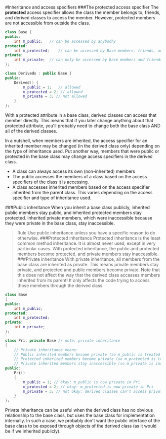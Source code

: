 #Inheritance and access specifiers
###The protected access specifier
The **protected** access specifier allows the class the member belongs to, friends, and derived classes to access the member. However, protected members are not accessible from outside the class.
```cpp
class Base {
public:
	int m_public; 	// can be accessed by anybodhy
protected:
	int m_protected;	// can be accessed by Base members, friends, and derived classes
private:
	int m_private; 	// can only be accessed by Base members and friends (but not derived classes)
};

class Deriveds : public Base {
public:
	Derived() {
		m_public = 1; 	// allowed
		m_protected = 2; // allowed
		m_private = 3; // not allowed
	}
};
```
With a protected attribute in a base class, derived classes can access that member directly. This means that if you later change anything about that protected attribute, you'll probably need to change both the base class AND all of the derived classes.

In a nutshell, when members are inherited, the access specifier for an inherited member may be changed (in the derived class only) depending on the type of inheritance used. Put another way, members that were public or protected in the base class may change access specifiers in the derived class.

- A class can always access its own (non-inherited) members
- The public accesses the members of a class based on the access specifiers of the class it is accessing.
- A class accesses inherited members based on the access specifier inherited from the parent class. This varies depending on the access specifier and type of inheritance used.

###Public inheritance
When you inherit a base class publicly, inherited public members stay public, and inherited protected members stay protected. Inherited private members, which were inaccessible because they were private in the base class, stay inaccessible.
>Rule
>Use public inheritance unless you have a specific reason to do otherwise.
###Protected inheritance
Protected inheritance is the least common method inheritance. It is almost never used, except in very particular cases. With protected inheritance, the public and protected members become protected, and private members stay inaccessible.
###Private inheritance
With private inheritance, all members from the base class are inherited as private. This means private members stay private, and protected and public members become private.
Note that this does not affect the way that the derived class accesses members inherited from its parent! It only affects the code trying to access those members through the derived class.
```cpp
class Base
{
public:
    int m_public;
protected:
    int m_protected;
private:
    int m_private;
};

class Pri: private Base // note: private inheritance
{
    // Private inheritance means:
    // Public inherited members become private (so m_public is treated as private)
    // Protected inherited members become private (so m_protected is treated as private)
    // Private inherited members stay inaccessible (so m_private is inaccessible)
public:
    Pri()
    {
        m_public = 1; // okay: m_public is now private in Pri
        m_protected = 2; // okay: m_protected is now private in Pri
        m_private = 3; // not okay: derived classes can't access private members in the base class
    }
};
```
Private inheritance can be useful when the derived class has no obvious relationship to the base class, but uses the base class for implementation internally. In such a case, we probably don't want the public interface of the base class to be exposed through objects of the derived class (as it would be if we inherited publicly).
